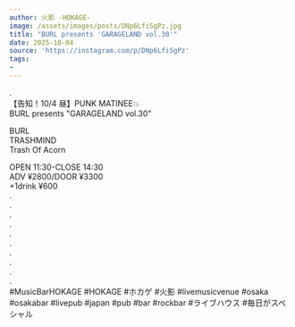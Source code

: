 ```yaml
---
author: 火影 -HOKAGE-
image: /assets/images/posts/DNp6LfiSgPz.jpg
title: "BURL presents 'GARAGELAND vol.30'"
date: 2025-10-04
source: 'https://instagram.com/p/DNp6LfiSgPz'
tags:
- 
---
```

.<br>
【告知！10/4 昼】PUNK MATINEE💥<br>
BURL presents "GARAGELAND vol.30"

BURL<br>
TRASHMIND<br>
Trash Of Acorn

OPEN 11:30-CLOSE 14:30<br>
ADV ¥2800/DOOR ¥3300<br>
+1drink ¥600<br>
.<br>
.<br>
.<br>
.<br>
.<br>
.<br>
.<br>
.<br>
.<br>
.<br>
#MusicBarHOKAGE #HOKAGE #ホカゲ #火影 #livemusicvenue #osaka #osakabar #livepub #japan #pub #bar #rockbar #ライブハウス #毎日がスペシャル